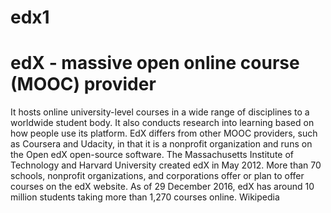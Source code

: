 # edx1
# edX - massive open online course (MOOC) provider
It hosts online university-level courses in a wide range of disciplines to a worldwide student body. It also conducts research into learning based on how people use its platform. EdX differs from other MOOC providers, such as Coursera and Udacity, in that it is a nonprofit organization and runs on the Open edX open-source software. The Massachusetts Institute of Technology and Harvard University created edX in May 2012. More than 70 schools, nonprofit organizations, and corporations offer or plan to offer courses on the edX website. As of 29 December 2016, edX has around 10 million students taking more than 1,270 courses online. Wikipedia
